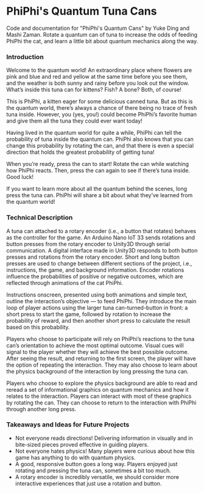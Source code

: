 # PhiPhi's Quantum Tuna Cans
Code and documentation for "PhiPhi's Quantum Cans" by Yuke Ding and Mashi Zaman. Rotate a quantum can of tuna to increase the odds of feeding PhiPhi the cat, and learn a little bit about quantum mechanics along the way.

### Introduction

Welcome to the quantum world! An extraordinary place where flowers are pink and blue and red and yellow at the same time before you see them, and the weather is both sunny and rainy before you look out the window. What’s inside this tuna can for kittens? Fish? A bone? Both, of course! 

This is PhiPhi, a kitten eager for some delicious canned tuna. But as this is the quantum world, there’s always a chance of there being no trace of fresh tuna inside. However, you (yes, you!) could become PhiPhi’s favorite human and give them all the tuna they could ever want today!  

Having lived in the quantum world for quite a while, PhiPhi can tell the probability of tuna inside the quantum can. PhiPhi also knows that you can change this probability by rotating the can, and that there is even a special direction that holds the greatest probability of getting tuna!  

When you’re ready, press the can to start! Rotate the can while watching how PhiPhi reacts. Then, press the can again to see if there’s tuna inside. Good luck!

If you want to learn more about all the quantum behind the scenes, long press the tuna can. PhiPhi will share a bit about what they’ve learned from the quantum world!

### Technical Description
A tuna can attached to a rotary encoder (i.e., a button that rotates) behaves as the controller for the game. An Arduino Nano IoT 33 sends rotations and button presses from the rotary encoder to Unity3D through serial communication. A digital interface made in Unity3D responds to both button presses and rotations from the rotary encoder. Short and long button presses are used to change between different sections of the project, i.e., instructions, the game, and background information. Encoder rotations influence the probabilities of positive or negative outcomes, which are reflected through animations of the cat PhiPhi. 

Instructions onscreen, presented using both animations and simple text, outline the interaction’s objective — to feed PhiPhi. They introduce the main loop of player actions using the larger tuna can-turned-button in front: a short press to start the game, followed by rotation to increase the probability of reward, and then another short press to calculate the result based on this probability.

Players who choose to participate will rely on PhiPhi’s reactions to the tuna can’s orientation to achieve the most optimal outcome. Visual cues will signal to the player whether they will achieve the best possible outcome. After seeing the result, and returning to the first screen, the player will have the option of repeating the interaction. They may also choose to learn about the physics background of the interaction by long pressing the tuna can.

Players who choose to explore the physics background are able to read and reread a set of informational graphics on quantum mechanics and how it relates to the interaction. Players can interact with most of these graphics by rotating the can. They can choose to return to the interaction with PhiPhi through another long press.

### Takeaways and Ideas for Future Projects
* Not everyone reads directions! Delivering information in visually and in bite-sized pieces proved effective in guiding players. 
* Not everyone hates physics! Many players were curious about how this game has anything to do with quantum physics.
* A good, responsive button goes a long way. Players enjoyed just rotating and pressing the tuna can, sometimes a bit too much.
* A rotary encoder is incredibly versatile, we should consider more interactive experiences that just use a rotation and button. 
